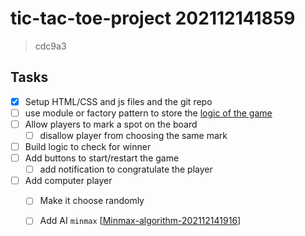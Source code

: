 
# tic-tac-toe-project 202112141859 
> cdc9a3

## Tasks

- [x] Setup HTML/CSS and js files and the git repo
- [ ] use module or factory pattern to store the [logic of the game](module-or-factory-pattern.md)
- [ ] Allow players to mark a spot on the board 
  - [ ] disallow player from choosing the same mark
- [ ] Build logic to check for winner  
- [ ] Add buttons to start/restart the game
  - [ ] add notification to congratulate the player
- [ ] Add computer player 
  - [ ] Make it choose randomly
  - [ ] Add AI `minmax` [[Minmax-algorithm-202112141916]]




[//begin]: # "Autogenerated link references for markdown compatibility"
[Minmax-algorithm-202112141916]: ../reference/Minmax-algorithm-202112141916 "Minmax-algorithm 202112141916"
[//end]: # "Autogenerated link references"